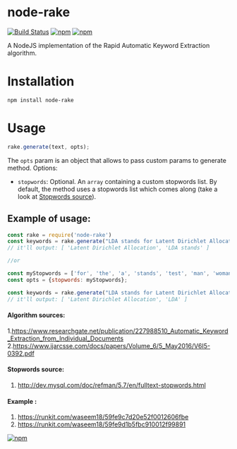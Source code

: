 # node-rake
[![Build Status](https://travis-ci.org/waseem18/node-rake.svg?branch=master)](https://travis-ci.org/waseem18/node-rake) [![npm](https://img.shields.io/npm/dm/node-rake.svg)](https://www.npmjs.com/package/node-rake)   [![npm](https://img.shields.io/npm/v/node-rake.svg)]()


A NodeJS implementation of the Rapid Automatic Keyword Extraction algorithm.

# Installation
`npm install node-rake`

# Usage

```javascript
rake.generate(text, opts);
```

The `opts` param is an object that allows to pass custom params to generate method. Options:

- `stopwords`: Optional. An `array` containing a custom stopwords list. By default, the method uses a stopwords list which comes along (take a look at [Stopwords source](#stopwords-source)).

## Example of usage:

```javascript
const rake = require('node-rake')
const keywords = rake.generate("LDA stands for Latent Dirichlet Allocation")
// it'll output: [ 'Latent Dirichlet Allocation', 'LDA stands' ]

//or

const myStopwords = ['for', 'the', 'a', 'stands', 'test', 'man', 'woman'];
const opts = {stopwords: myStopwords};

const keywords = rake.generate("LDA stands for Latent Dirichlet Allocation", opts);
// it'll output: [ 'Latent Dirichlet Allocation', 'LDA' ]
```

#### Algorithm sources:
  1.https://www.researchgate.net/publication/227988510_Automatic_Keyword_Extraction_from_Individual_Documents
  2.https://www.ijarcsse.com/docs/papers/Volume_6/5_May2016/V6I5-0392.pdf
  
#### Stopwords source:
  1. http://dev.mysql.com/doc/refman/5.7/en/fulltext-stopwords.html
  
  
#### Example : 
  1. https://runkit.com/waseem18/59fe9c7d20e52f0012606fbe
  2. https://runkit.com/waseem18/59fe9d1b5fbc910012f99891
  
  
  
  
[![npm](https://img.shields.io/npm/l/node-rake.svg)]()
